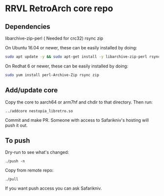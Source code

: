 # RRVL RetroArch core repo

## Dependencies

libarchive-zip-perl ( Needed for crc32)
rsync
zip

On Ubuntu 16.04 or newer, these can be easily installed by doing:
```bash
sudo apt update -y && sudo apt-get install -y libarchive-zip-perl rsync zip
```

On Redhat 6 or newer, these can be easily installed by doing:
```bash
sudo yum install perl-Archive-Zip rsync zip
```

## Add/update core

Copy the core to aarch64 or arm7hf and chdir to that directory. Then run:

    ../addcore nestopia_libretro.so

Commit and make PR. Someone with access to Safarikniv's hosting will push it out.

## To push

Dry-run to see what's changed:

    ./push -n 

Copy from remote repo:

    ./pull

If you want push access you can ask Safarikniv.
